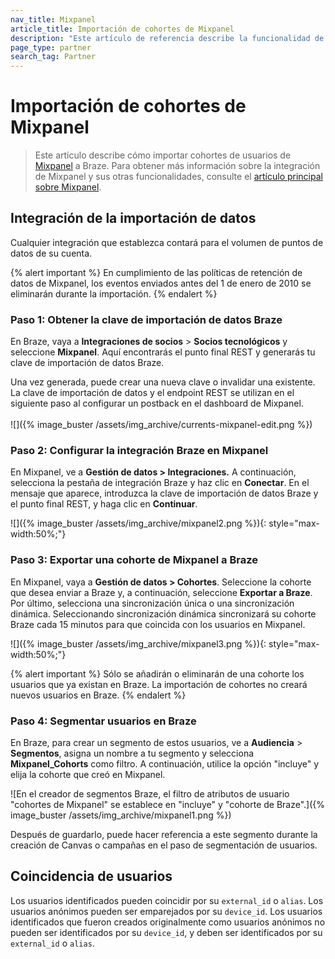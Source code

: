 ```yaml
---
nav_title: Mixpanel
article_title: Importación de cohortes de Mixpanel
description: "Este artículo de referencia describe la funcionalidad de importación de cohortes de Mixpanel, una plataforma de análisis empresarial, que permite importar cohortes de Mixpanel a Braze para crear segmentos de Braze que se pueden utilizar para dirigirse a usuarios en futuras campañas o lienzos de Braze."
page_type: partner
search_tag: Partner
---
```


# Importación de cohortes de Mixpanel

> Este artículo describe cómo importar cohortes de usuarios de [Mixpanel](https://mixpanel.com/) a Braze. Para obtener más información sobre la integración de Mixpanel y sus otras funcionalidades, consulte el [artículo principal sobre Mixpanel]({{site.baseurl}}/partners/data_and_analytics/analytics/mixpanel/).

## Integración de la importación de datos

Cualquier integración que establezca contará para el volumen de puntos de datos de su cuenta.

{% alert important %}
En cumplimiento de las políticas de retención de datos de Mixpanel, los eventos enviados antes del 1 de enero de 2010 se eliminarán durante la importación.
{% endalert %}

### Paso 1: Obtener la clave de importación de datos Braze

En Braze, vaya a **Integraciones de socios** > **Socios tecnológicos** y seleccione **Mixpanel**. Aquí encontrarás el punto final REST y generarás tu clave de importación de datos Braze. 

Una vez generada, puede crear una nueva clave o invalidar una existente. La clave de importación de datos y el endpoint REST se utilizan en el siguiente paso al configurar un postback en el dashboard de Mixpanel.<br><br>![]({% image_buster /assets/img_archive/currents-mixpanel-edit.png %})

### Paso 2: Configurar la integración Braze en Mixpanel

En Mixpanel, ve a **Gestión de datos > Integraciones.** A continuación, selecciona la pestaña de integración Braze y haz clic en **Conectar**. En el mensaje que aparece, introduzca la clave de importación de datos Braze y el punto final REST, y haga clic en **Continuar**.

![]({% image_buster /assets/img_archive/mixpanel2.png %}){: style="max-width:50%;"}

### Paso 3: Exportar una cohorte de Mixpanel a Braze

En Mixpanel, vaya a **Gestión de datos > Cohortes**. Seleccione la cohorte que desea enviar a Braze y, a continuación, seleccione **Exportar a Braze**. Por último, selecciona una sincronización única o una sincronización dinámica. Seleccionando sincronización dinámica sincronizará su cohorte Braze cada 15 minutos para que coincida con los usuarios en Mixpanel. 

![]({% image_buster /assets/img_archive/mixpanel3.png %}){: style="max-width:50%;"}

{% alert important %}
Sólo se añadirán o eliminarán de una cohorte los usuarios que ya existan en Braze. La importación de cohortes no creará nuevos usuarios en Braze.
{% endalert %}

### Paso 4: Segmentar usuarios en Braze

En Braze, para crear un segmento de estos usuarios, ve a **Audiencia** > **Segmentos**, asigna un nombre a tu segmento y selecciona **Mixpanel_Cohorts** como filtro. A continuación, utilice la opción "incluye" y elija la cohorte que creó en Mixpanel. 

![En el creador de segmentos Braze, el filtro de atributos de usuario "cohortes de Mixpanel" se establece en "incluye" y "cohorte de Braze".]({% image_buster /assets/img_archive/mixpanel1.png %})

Después de guardarlo, puede hacer referencia a este segmento durante la creación de Canvas o campañas en el paso de segmentación de usuarios.

## Coincidencia de usuarios

Los usuarios identificados pueden coincidir por su `external_id` o `alias`. Los usuarios anónimos pueden ser emparejados por su `device_id`. Los usuarios identificados que fueron creados originalmente como usuarios anónimos no pueden ser identificados por su `device_id`, y deben ser identificados por su `external_id` o `alias`.